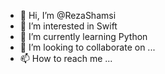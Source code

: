 - 👋 Hi, I’m @RezaShamsi
- 👀 I’m interested in Swift
- 🌱 I’m currently learning Python
- 💞️ I’m looking to collaborate on ...
- 📫 How to reach me ...

<!---
RezaShamsi/RezaShamsi is a ✨ special ✨ repository because its `README.md` (this file) appears on your GitHub profile.
You can click the Preview link to take a look at your changes.
--->
